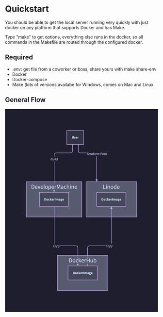 Quickstart
==========
You should be able to get the local server running very quickly with just docker
on any platform that supports Docker and has Make.

Type "make" to get options, everything else runs in the docker, so all commands
in the Makefile are routed through the configured docker.


Required
--------
- .env: get file from a coworker or boss, share yours with make share-env
- Docker
- Docker-compose
- Make (lots of versions availabe for Windows, comes on Mac and Linux


General Flow
------------
![dev.png](./dev.png)
